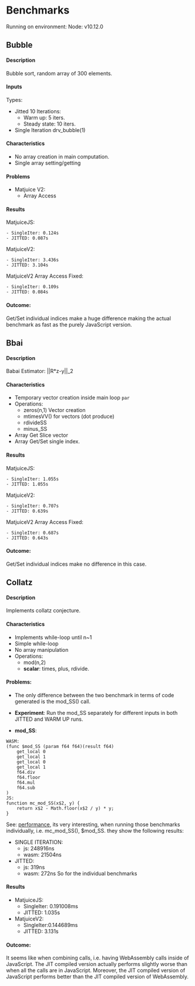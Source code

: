 # Benchmarks
Running on environment: Node: v10.12.0
## Bubble

#### Description

Bubble sort, random array of 300 elements.

#### Inputs
Types:
- Jitted 10 Iterations: 
    - Warm up: 5 iters.
    - Steady state: 10 iters.
- Single Iteration drv_bubble(1) 
#### Characteristics
- No array creation in main computation.
- Single array setting/getting
#### Problems
- Matjuice V2:
    - Array Access
#### Results
MatjuiceJS: 

    - SingleIter: 0.124s
    - JITTED: 0.087s
MatjuiceV2:

    - SingleIter: 3.436s
    - JITTED: 3.104s
MatjuiceV2 Array Access Fixed:

    - SingleIter: 0.109s
    - JITTED: 0.084s
    
#### Outcome:
Get/Set individual indices make a huge difference making the actual benchmark as fast as the purely
JavaScript version.

## Bbai
#### Description
Babai Estimator: ||R*z-y||_2
#### Characteristics
- Temporary vector creation inside main loop `par`
- Operations:
    - zeros(n,1) Vector creation
    - mtimesVV() for vectors (dot produce)
    - rdivideSS
    - minus_SS
- Array Get Slice vector
- Array Get/Set single index.
#### Results
MatjuiceJS: 

    - SingleIter: 1.055s
    - JITTED: 1.055s
MatjuiceV2:

    - SingleIter: 0.707s
    - JITTED: 0.639s
MatjuiceV2 Array Access Fixed:

    - SingleIter: 0.687s
    - JITTED: 0.643s
#### Outcome:
Get/Set individual indices make no difference in this case.
## Collatz
#### Description

Implements collatz conjecture.

#### Characteristics
- Implements while-loop until n~1
- Simple while-loop
- No array manipulation
- Operations:
    - mod(n,2)
    - __scalar__: times, plus, rdivide.
#### Problems:
- The only difference between the two benchmark in terms of code generated
    is the mod_SS() call.
   
- __Experiment__: Run the mod_SS separately for different inputs
    in both JITTED and WARM UP runs.
- __mod_SS__:
```
WASM:
(func $mod_SS (param f64 f64)(result f64) 
    get_local 0
    get_local 1
    get_local 0
    get_local 1
    f64.div
    f64.floor
    f64.mul
    f64.sub      
)
JS:
function mc_mod_SS(x$2, y) {
    return x$2 - Math.floor(x$2 / y) * y;
}
```
See: [performance](https://github.com/Sable/matwably/performance), its very interesting, 
when running those benchmarks individually, i.e. mc_mod_SS(), $mod_SS.
 they show the following results:
- SINGLE ITERATION: 
    - js: 248916ns
    - wasm: 21504ns
- JITTED: 
    - js: 319ns
    - wasm: 272ns
So for the individual benchmarks 
#### Results
- MatjuiceJS: 
    - SingleIter: 0.191008ms
    - JITTED: 1.035s
- MatjuiceV2:
    - SingleIter:0.144689ms
    - JITTED: 3.131s
#### Outcome:
It seems like when combining calls, i.e. having WebAssembly calls
inside of JavaScript. The JIT compiled version actually performs
slightly worse than when all the calls are in JavaScript.
Moreover, the JIT compiled version of JavaScript performs better
than the JIT compiled version of WebAssembly.


